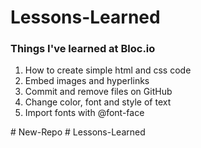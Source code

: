 # Lessons-Learned
<h3> Things I've learned at Bloc.io</h3>
<ol>
<li>How to create simple html and css code</li>
<li>Embed images and hyperlinks</li>
<li>Commit and remove files on GitHub</li>
<li>Change color, font and style of text</li>
<li>Import fonts with @font-face</li>
</ol>
# New-Repo
# Lessons-Learned
